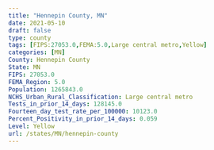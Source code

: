 ```yaml
---
title: "Hennepin County, MN"
date: 2021-05-10
draft: false
type: county
tags: [FIPS:27053.0,FEMA:5.0,Large central metro,Yellow]
categories: [MN]
County: Hennepin County
State: MN
FIPS: 27053.0
FEMA_Region: 5.0
Population: 1265843.0
NCHS_Urban_Rural_Classification: Large central metro
Tests_in_prior_14_days: 128145.0
Fourteen_day_test_rate_per_100000: 10123.0
Percent_Positivity_in_prior_14_days: 0.059
Level: Yellow
url: /states/MN/hennepin-county
---
```



